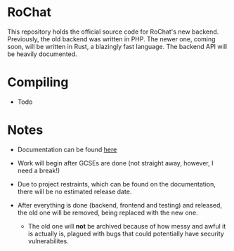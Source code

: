 # RoChat

This repository holds the official source code for RoChat's new backend. Previously, the old backend was written in PHP. The newer one, coming soon, will be written in Rust, a blazingly fast language. The backend API will be heavily documented.



# Compiling

* Todo



# Notes

* Documentation can be found [here](https://docs.rohangames.tk)

* Work will begin after GCSEs are done (not straight away, however, I need a break!)

* Due to project restraints, which can be found on the documentation, there will be no estimated release date. 

* After everything is done (backend, frontend and testing) and released, the old one will be removed, being replaced with the new one.
  
  * The old one will **not** be archived because of how messy and awful it is actually is, plagued with bugs that could potentially have security vulnerabilites.


